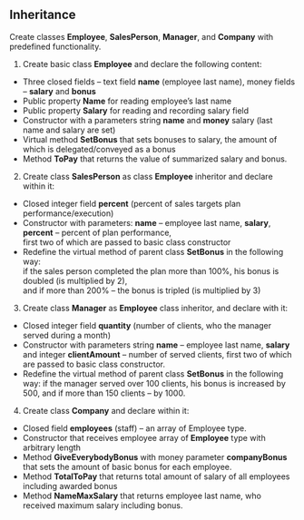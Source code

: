 ## Inheritance

Create classes **Employee**, **SalesPerson**, **Manager**, and **Company** with predefined functionality.

1. Create basic class **Employee** and declare the following content:
- Three closed fields – text field **name** (employee last name), money fields – **salary** and **bonus**
- Public property **Name** for reading employee’s last name
- Public property **Salary** for reading and recording salary field
- Constructor with a parameters string **name** and **money** salary (last name and salary are set)
- Virtual method **SetBonus** that sets bonuses to salary, the amount of which is delegated/conveyed as a bonus
- Method **ToPay** that returns the value of summarized salary and bonus.

2. Create class **SalesPerson** as class **Employee** inheritor and declare within it:

- Closed integer field **percent** (percent of sales targets plan performance/execution)
- Constructor with parameters: **name** – employee last name, **salary**, **percent** – percent of plan performance,  
first two of which are passed to basic class constructor
- Redefine the virtual method of parent class **SetBonus** in the following way:  
if the sales person completed the plan more than 100%, his bonus is doubled (is multiplied by 2),  
and if more than 200% – the bonus is tripled (is multiplied by 3)  

3. Create class **Manager** as **Employee** class inheritor, and declare with it:

- Closed integer field **quantity** (number of clients, who the manager served during a month)
- Constructor with parameters string **name** – employee last name, **salary** 
and integer **clientAmount** – number of served clients, first two of which are passed to basic class constructor.
- Redefine the virtual method of parent class **SetBonus** in the following way: 
if the manager served over 100 clients, his bonus is increased by 500, and if more than 150 clients – by 1000.

4. Create class **Company** and declare within it:

- Closed field **employees** (staff) – an array of Employee type.
- Constructor that receives employee array of **Employee** type with arbitrary length
- Method **GiveEverybodyBonus** with money parameter **companyBonus** that sets the amount of basic bonus for each employee.
- Method **TotalToPay** that returns total amount of salary of all employees including awarded bonus
- Method **NameMaxSalary** that returns employee last name, who received maximum salary including bonus.